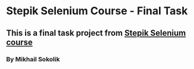 # Stepik Selenium Course - Final Task
## This is a final task project from [Stepik Selenium course](https://stepik.org/course/575/syllabus)
### By Mikhail Sokolik
